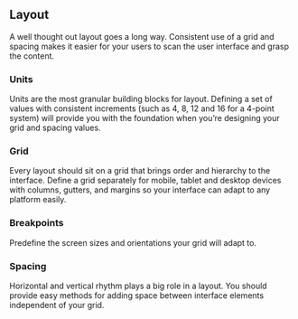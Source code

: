 ## Layout
A well thought out layout goes a long way. Consistent use of a grid and spacing makes it easier for your users to scan the user interface and grasp the content.

### Units
Units are the most granular building blocks for layout. Defining a set of values with consistent increments (such as 4, 8, 12 and 16 for a 4-point system) will provide you with the foundation when you’re designing your grid and spacing values.

### Grid
Every layout should sit on a grid that brings order and hierarchy to the interface. Define a grid separately for mobile, tablet and desktop devices with columns, gutters, and margins so your interface can adapt to any platform easily.

### Breakpoints
Predefine the screen sizes and orientations your grid will adapt to.

### Spacing
Horizontal and vertical rhythm plays a big role in a layout. You should provide easy methods for adding space between interface elements independent of your grid.